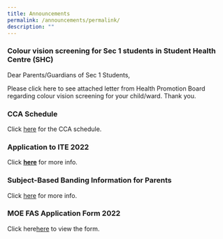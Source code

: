 ```yaml
---
title: Announcements
permalink: /announcements/permalink/
description: ""
---
```


### Colour vision screening for Sec 1 students in Student Health Centre (SHC)

Dear Parents/Guardians of Sec 1 Students,

Please click here to see attached letter from Health Promotion Board regarding colour vision screening for your child/ward. Thank you.

### CCA Schedule

Click [here](https://moe-crestsec-staging.netlify.app/cca/programmes/student-development/permalink) for the CCA schedule. 

### Application to ITE 2022

Click **[here](https://moe-crestsec-staging.netlify.app/i-am-a-student/permalink)** for more info.

### Subject-Based Banding Information for Parents

Click [here](/files/2022%20SBB%20Briefing%20Slides%20for%20Parents%20for%20sch%20website%20(3).pdf) for more info.

### MOE FAS Application Form 2022

Click here[here](/files/MOE%20FAS%20Application%20Form%20for%20Specialised%20Schools%20Sep%2021%202021%20for%202022%20application%20(1).pdf) to view the form.